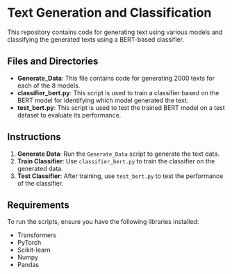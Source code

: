 # Text Generation and Classification

This repository contains code for generating text using various models and classifying the generated texts using a BERT-based classifier.

## Files and Directories

- **Generate_Data**: This file contains code for generating 2000 texts for each of the 8 models.
- **classifier_bert.py**: This script is used to train a classifier based on the BERT model for identifying which model generated the text.
- **test_bert.py**: This script is used to test the trained BERT model on a test dataset to evaluate its performance.

## Instructions

1. **Generate Data**: Run the `Generate_Data` script to generate the text data.
2. **Train Classifier**: Use `classifier_bert.py` to train the classifier on the generated data.
3. **Test Classifier**: After training, use `test_bert.py` to test the performance of the classifier.

## Requirements

To run the scripts, ensure you have the following libraries installed:

- Transformers
- PyTorch
- Scikit-learn
- Numpy
- Pandas
